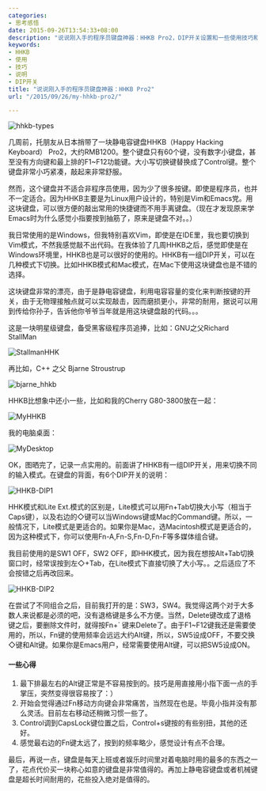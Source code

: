 ```yaml
---
categories:
- 思考感悟
date: 2015-09-26T13:54:33+08:00
description: "说说刚入手的程序员键盘神器：HHKB Pro2，DIP开关设置和一些使用技巧和心得。"
keywords:
- HHKB
- 使用
- 技巧
- 说明
- DIP开关
title: "说说刚入手的程序员键盘神器：HHKB Pro2"
url: "/2015/09/26/my-hhkb-pro2/"

---
```


![hhkb-types](http://7xlx3k.com1.z0.glb.clouddn.com/hhkb-types.jpg)

<!--more-->

几周前，托朋友从日本捎带了一块静电容键盘HHKB（Happy Hacking Keyboard） Pro2，大约RMB1200。整个键盘只有60个键，没有数字小键盘，甚至没有方向键和最上排的F1~F12功能键。大小写切换键替换成了Control键。整个键盘非常小巧紧凑，敲起来非常舒服。

然而，这个键盘并不适合非程序员使用，因为少了很多按键。即使是程序员，也并不一定适合。因为HHKB主要是为Linux用户设计的，特别是Vim和Emacs党。用这块键盘，可以很方便的敲出常用的快捷键而不用手离键盘。（现在才发现原来学Emacs时为什么感觉小指要按到抽筋了，原来是键盘不对。。）

我日常使用的是Windows，但我特别喜欢Vim，即使是在IDE里，我也要切换到Vim模式，不然我感觉敲不出代码。在我体验了几周HHKB之后，感觉即使是在Windows环境里，HHKB也是可以很好的使用的。HHKB有一组DIP开关，可以在几种模式下切换。比如HHKB模式和Mac模式，在Mac下使用这块键盘也是不错的选择。

这块键盘非常的漂亮，由于是静电容键盘，利用电容容量的变化来判断按键的开关，由于无物理接触点就可以实现敲击，因而磨损更小，非常的耐用，据说可以用到传给你孙子，告诉他你爷爷当年就是用这块键盘敲的代码。。。

这是一块明星级键盘，备受黑客级程序员追捧，比如：GNU之父Richard StallMan

![StallmanHHK](http://7xlx3k.com1.z0.glb.clouddn.com/StallmanHHKB.jpg)

再比如，C++ 之父 Bjarne Stroustrup

![bjarne_hhkb](http://7xlx3k.com1.z0.glb.clouddn.com/bjarne_hhkb.jpg)

HHKB比想象中还小一些，比如和我的Cherry G80-3800放在一起：

![MyHHKB](http://7xlx3k.com1.z0.glb.clouddn.com/MyHHKB2.JPG-w)

我的电脑桌面：

![MyDesktop](http://7xlx3k.com1.z0.glb.clouddn.com/MyDesktop2.JPG-w) 

OK，图晒完了，记录一点实用的。前面讲了HHKB有一组DIP开关，用来切换不同的输入模式。在键盘的背面，有6个DIP开关的说明：

![HHKB-DIP1](http://7xlx3k.com1.z0.glb.clouddn.com/HHKB-DIP1.png)

HHK模式和Lite Ext.模式的区别是，Lite模式可以用Fn+Tab切换大小写（相当于Caps键），以及右边的◇键可以当Windows键或Mac的Command键。所以，一般情况下，Lite模式是更适合的。如果你是Mac，选Macintosh模式是更适合的，因为这种模式下，你可以使用Fn-A,Fn-S,Fn-D,Fn-F等多媒体组合键。

我目前使用的是SW1 OFF，SW2 OFF，即HHK模式，因为我在想按Alt+Tab切换窗口时，经常误按到左◇+Tab，在Lite模式下直接切换了大小写。。之后适应了不会按错之后再改回来。

![HHKB-DIP2](http://7xlx3k.com1.z0.glb.clouddn.com/HHKB-DIP2.png-ws)

在尝试了不同组合之后，目前我打开的是：SW3，SW4。我觉得这两个对于大多数人来说都是必须的吧，没有退格键是多么不方便。当然，Delete键改成了退格键之后，要删除文件时，就得按Fn+` 键来Delete了。由于F1~F12键我还是需要使用的，所以，Fn键的使用频率会远远大约Alt键，所以，SW5设成OFF，不要交换◇键和Alt键。如果你是Emacs用户，经常需要使用Alt键，可以把SW5设成ON。

#### 一些心得

 1. 最下排最左右的Alt键正常是不容易按到的。技巧是用直接用小指下面一点的手掌压，突然变得很容易按了：）
 1. 开始会觉得通过Fn移动方向键会非常痛苦，当然现在也是。毕竟小指并没有那么灵活。目前左右移动还稍微习惯一些了。
 1. Control调到CapsLock键位置之后，Control+s键按的有些别扭，其他的还好。
 1. 感觉最右边的Fn键太远了，按到的频率略少，感觉设计有点不合理。

最后，再说一点，键盘是每天上班或者娱乐时间里对着电脑时用的最多的东西之一了，花点代价买一块称心如意的键盘是非常值得的。再加上静电容键盘或者机械键盘是超长时间耐用的，花些投入绝对是值得的。

